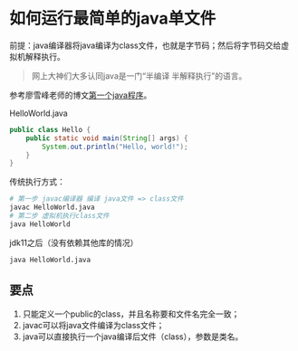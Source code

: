 # 如何运行最简单的java单文件
前提：java编译器将java编译为class文件，也就是字节码；然后将字节码交给虚拟机解释执行。
> 网上大神们大多认同java是一门“半编译 半解释执行”的语言。

参考廖雪峰老师的博文[第一个java程序](https://www.liaoxuefeng.com/wiki/1252599548343744/1255878730977024)。

HelloWorld.java
```java
public class Hello {
    public static void main(String[] args) {
        System.out.println("Hello, world!");
    }
}
```

传统执行方式：
```bash
# 第一步 javac编译器 编译 java文件 => class文件
javac HelloWorld.java
# 第二步 虚拟机执行class文件
java HelloWorld
``` 

jdk11之后（没有依赖其他库的情况）
```bash
java HelloWorld.java
```

## 要点
1. 只能定义一个public的class，并且名称要和文件名完全一致；
2. javac可以将java文件编译为class文件；
3. java可以直接执行一个java编译后文件（class），参数是类名。